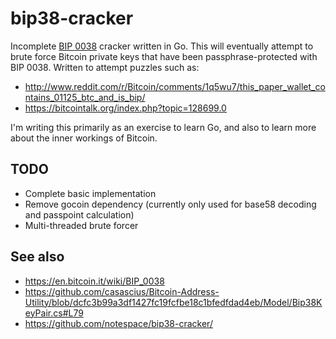 bip38-cracker
=============

Incomplete [BIP 0038](https://en.bitcoin.it/wiki/BIP_0038) cracker written in Go. This will eventually attempt to brute force Bitcoin private keys that have been passphrase-protected with BIP 0038. Written to attempt puzzles such as:

* http://www.reddit.com/r/Bitcoin/comments/1q5wu7/this_paper_wallet_contains_01125_btc_and_is_bip/
* https://bitcointalk.org/index.php?topic=128699.0

I'm writing this primarily as an exercise to learn Go, and also to learn more about the inner workings of Bitcoin.

TODO
----

* Complete basic implementation
* Remove gocoin dependency (currently only used for base58 decoding and passpoint calculation)
* Multi-threaded brute forcer

See also
--------

* https://en.bitcoin.it/wiki/BIP_0038
* https://github.com/casascius/Bitcoin-Address-Utility/blob/dcfc3b99a3df1427fc19fcfbe18c1bfedfdad4eb/Model/Bip38KeyPair.cs#L79
* https://github.com/notespace/bip38-cracker/

